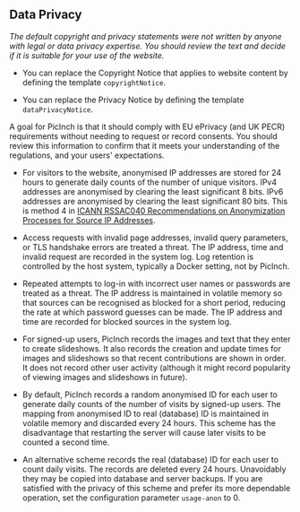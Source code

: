 ## Data Privacy
_The default copyright and privacy statements were not written by anyone with legal or data privacy expertise.
You should review the text and decide if it is suitable for your use of the website._

- You can replace the Copyright Notice that applies to website content by defining the template `copyrightNotice`.

- You can replace the Privacy Notice by defining the template `dataPrivacyNotice`.

A goal for PicInch is that it should comply with EU ePrivacy (and UK PECR) requirements without needing to request or record consents.
You should review this information to confirm that it meets your understanding of the regulations, and your users' expectations.

- For visitors to the website, anonymised IP addresses are stored for 24 hours to generate daily counts of the number of unique visitors.
IPv4 addresses are anonymised by clearing the least significant 8 bits.
IPv6 addresses are anonymised by clearing the least significant 80 bits. This is method 4 in
[ICANN RSSAC040 Recommendations on Anonymization Processes for Source IP Addresses][1].

- Access requests with invalid page addresses, invalid query parameters, or TLS handshake errors are treated a threat.
The IP address, time and invalid request are recorded in the system log.
Log retention is controlled by the host system, typically a Docker setting, not by PicInch.

- Repeated attempts to log-in with incorrect user names or passwords are treated as a threat.
The IP address is maintained in volatile memory so that sources can be recognised as blocked for a short period, reducing the rate at which password guesses can be made.
The IP address and time are recorded for blocked sources in the system log.

- For signed-up users, PicInch records the images and text that they enter to create slideshows.
It also records the creation and update times for images and slideshows so that recent contributions are shown in order.
It does not record other user activity (although it might record popularity of viewing images and slideshows in future).

- By default, PicInch records a random anonymised ID for each user to generate daily counts of the number of visits by signed-up users.
The mapping from anonymised ID to real (database) ID is maintained in volatile memory and discarded every 24 hours.
This scheme has the disadvantage that restarting the server will cause later visits to be counted a second time.

- An alternative scheme records the real (database) ID for each user to count daily visits. The records are deleted every 24 hours.
Unavoidably they may be copied into database and server backups.
If you are satisfied with the privacy of this scheme and prefer its more dependable operation, set the configuration parameter `usage-anon` to 0.

[1]:    https://www.icann.org/en/system/files/files/rssac-040-07aug18-en.pdf